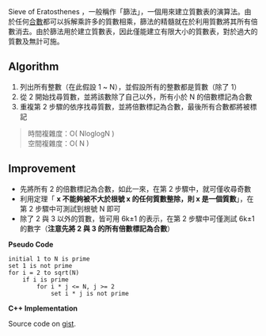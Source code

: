 <!--
[date]: 2009-10-23
[title]: 質數表 - 埃拉托斯特尼篩法 (sieve)
[name]: prime-table-sieve-of-eratosthenes
[tag]:	prime | 質數, number theory | 數論, algorithm | 演算法
-->


Sieve of Eratosthenes ，一般稱作「篩法」，一個用來建立質數表的演算法。由於任何[合數][1]都可以拆解乘許多的質數相乘，篩法的精髓就在於利用質數將其所有倍數消去。由於篩法用於建立質數表，因此僅能建立有限大小的質數表，對於過大的質數及無計可施。

Algorithm
---

1. 列出所有整數（在此假設 1 ~ N），並假設所有的整數都是質數（除了 1）
2. 從 2 開始找尋質數，並將該數除了自己以外，所有小於 N 的倍數標記為合數
3. 重複第 2 步驟的依序找尋質數，並將倍數標記為合數，最後所有合數都將被標記

> 時間複雜度：O( NloglogN )  
> 空間複雜度：O( N )

Improvement
---

- 先將所有 2 的倍數標記為合數，如此一來，在第 2 步驟中，就可僅收尋奇數
- 利用定理「 **x 不能夠被不大於根號 x 的任何質數整除，則 x 是一個質數**」，在第 2 步驟中可測試到根號 N 即可
- 除了 2 與 3 以外的質數，皆可用 6k±1 的表示，在第 2 步驟中可僅測試 6k±1 的數字（**注意先將 2 與 3 的所有倍數標記為合數**）

**Pseudo Code**

``` pseudo code
initial 1 to N is prime
set 1 is not prime
for i = 2 to sqrt(N)
    if i is prime
        for i * j <= N, j >= 2
            set i * j is not prime
```

**C++ Implementation**

<script src="https://gist.github.com/1594929.js?file=sieve.cpp"></script>

Source code on [gist][gist].

[1]: http://zh.wikipedia.org/wiki/%E5%90%88%E6%95%B0
[gist]: https://gist.github.com/KuoE0/1594929#file-sieve-cpp
